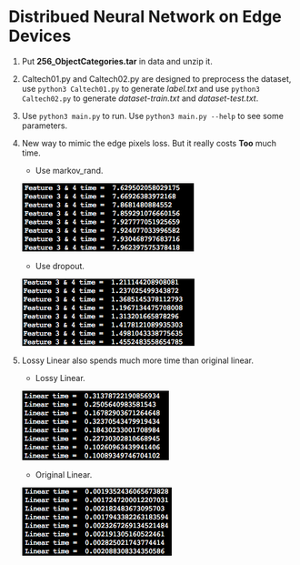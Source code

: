 # Distribued Neural Network on Edge Devices

1. Put **256_ObjectCategories.tar** in data and unzip it.

2. Caltech01.py and Caltech02.py are designed to preprocess the dataset, use ```python3 Caltech01.py``` to generate *label.txt* and use ```python3 Caltech02.py``` to generate *dataset-train.txt* and *dataset-test.txt*.

3. Use ```python3 main.py``` to run. Use ```python3 main.py --help``` to see some parameters.

4. New way to mimic the edge pixels loss. But it really costs **Too** much time.

    * Use markov_rand.
    
    ![](img/markov_rand.png)
    
    * Use dropout.
    
    ![](img/dropout.png)
    
5. Lossy Linear also spends much more time than original linear.

	* Lossy Linear.
	
	![](img/lossy_linear.png)
	
	* Original Linear.

	![](img/no_lossy_linear.png)
	